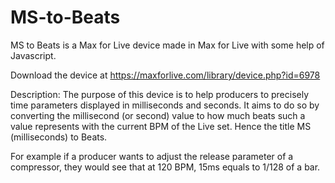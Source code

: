 # MS-to-Beats

MS to Beats is a Max for Live device made in Max for Live with some help of Javascript.

Download the device at https://maxforlive.com/library/device.php?id=6978

Description:
The purpose of this device is to help producers to precisely time parameters displayed in milliseconds and seconds. It aims to do so by converting the millisecond (or second) value to how much beats such a value represents with the current BPM of the Live set. Hence the title MS (milliseconds) to Beats.

For example if a producer wants to adjust the release parameter of a compressor, they would see that at 120 BPM, 15ms equals to 1/128 of a bar.
